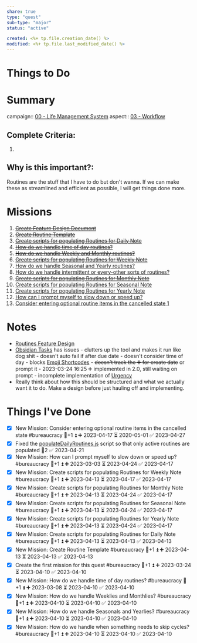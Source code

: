 ```yaml
---
share: true
type: "quest"
sub-type: "major"
status: "active"

created: <%+ tp.file.creation_date() %> 
modified: <%+ tp.file.last_modified_date() %>
---
```

 
 
# Things to Do




# Summary
campaign:: [00 - Life Management System](./00%20-%20Life%20Management%20System.md)
aspect:: [03 - Workflow](./03%20-%20Workflow.md)
## Complete Criteria:
1. 

## Why is this important?:
Routines are the stuff that I have to do but don't wanna.  If we can make these as streamlined and efficient as possible, I will get things done more.
# Missions
1. ~~[Create Feature Design Document](./Create%20Feature%20Design%20Document.md)~~
2. ~~[Create Routine Template](./Create%20Routine%20Template.md)~~
3. ~~[Create scripts for populating Routines for Daily Note](./Create%20scripts%20for%20populating%20Routines%20for%20Daily%20Note.md)~~
4. ~~[How do we handle time of day routines?](./How%20do%20we%20handle%20time%20of%20day%20routines?.md)~~
5. ~~[How do we handle Weekly and Monthly routines?](./How%20do%20we%20handle%20Weekly%20and%20Monthly%20routines?.md)~~
6. ~~[Create scripts for populating Routines for Weekly Note](./Create%20scripts%20for%20populating%20Routines%20for%20Weekly%20Note.md)~~
7. [How do we handle Seasonal and Yearly routines?](./How%20do%20we%20handle%20Seasonal%20and%20Yearly%20routines?.md)
8. [How do we handle intermittent or every-other sorts of routines?](./How%20do%20we%20handle%20intermittent%20or%20every-other%20sorts%20of%20routines?.md)
9. ~~[Create scripts for populating Routines for Monthly Note](./Create%20scripts%20for%20populating%20Routines%20for%20Monthly%20Note.md)~~
10. [Create scripts for populating Routines for Seasonal Note](./Create%20scripts%20for%20populating%20Routines%20for%20Seasonal%20Note.md)
11. [Create scripts for populating Routines for Yearly Note](./Create%20scripts%20for%20populating%20Routines%20for%20Yearly%20Note.md)
12. [How can I prompt myself to slow down or speed up?](./How%20can%20I%20prompt%20myself%20to%20slow%20down%20or%20speed%20up?.md)
13. [Consider entering optional routine items in the cancelled state 1 ](Consider%20entering%20optional%20routine%20items%20in%20the%20cancelled%20state%201.md)

# Notes


- [Routines Feature Design](./Routines%20Feature%20Design.md)
- [Obsidian Tasks](./Obsidian%20Tasks.md) has issues
	    - clutters up the tool and makes it run like dog shit
	    - doesn't auto fail if after due date
	    - doesn't consider time of day
	    - blocks [Emoji Shortcodes](Emoji%20Shortcodes.md)
	    - ~~doesn't track the ➕ for create date~~ or prompt it
		    - 2023-03-24 16:25 ➕ implemented in 2.0, still waiting on prompt
	    - incomplete implementation of [Urgency](Urgency.md)
- Really think about how this should be structured and what we actually want it to do.  Make a design before just hauling off and implementing.
# Things I've Done
- [x] New Mission: Consider entering optional routine items in the cancelled state #bureaucracy 🥄+1 ⏫ ➕ 2023-04-17 ⏳ 2020-05-01 ✅ 2023-04-27
- [x] Fixed the [populateDailyRoutines.js](./00%20-%20Life%20Management%20System/06%20-%20Scripts/populateDailyRoutines.js.md) script so that only active routines are populated 🥄2 ✅ 2023-04-21
- [x] New Mission: How can I prompt myself to slow down or speed up? #bureaucracy 🥄+1 ⏫ ➕ 2023-03-03 ⏳ 2023-04-24 ✅ 2023-04-17
- [x] New Mission: Create scripts for populating Routines for Weekly Note #bureaucracy 🥄+1 ⏫ ➕ 2023-04-13 ⏳ 2023-04-17 ✅ 2023-04-17
- [x] New Mission: Create scripts for populating Routines for Monthly Note #bureaucracy 🥄+1 ⏫ ➕ 2023-04-13 ⏳ 2023-04-24 ✅ 2023-04-17
- [x] New Mission: Create scripts for populating Routines for Seasonal Note #bureaucracy 🥄+1 ⏫ ➕ 2023-04-13 ⏳ 2023-04-24 ✅ 2023-04-17
- [x] New Mission: Create scripts for populating Routines for Yearly Note #bureaucracy 🥄+1 ⏫ ➕ 2023-04-13 ⏳ 2023-04-24 ✅ 2023-04-17
- [x] New Mission: Create scripts for populating Routines for Daily Note #bureaucracy 🥄+1 ⏫ ➕ 2023-04-13 ⏳ 2023-04-13 ✅ 2023-04-13
- [x] New Mission: Create Routine Template #bureaucracy 🥄+1 ⏫ ➕ 2023-04-13 ⏳ 2023-04-13 ✅ 2023-04-13
- [x] Create the first mission for this quest #bureaucracy 🥄+1 ⏫ ➕ 2023-03-24 ⏳ 2023-04-10 ✅ 2023-04-10
- [x] New Mission: How do we handle time of day routines? #bureaucracy 🥄+1 ⏫ ➕ 2023-03-08 ⏳ 2023-04-10 ✅ 2023-04-10
- [x] New Mission: How do we handle Weeklies and Monthlies? #bureaucracy 🥄+1 ⏫ ➕ 2023-04-10 ⏳ 2023-04-10 ✅ 2023-04-10
- [x] New Mission: How do we handle Seasonals and Yearlies? #bureaucracy 🥄+1 ⏫ ➕ 2023-04-10 ⏳ 2023-04-10 ✅ 2023-04-10
- [x] New Mission: How do we handle when something needs to skip cycles? #bureaucracy 🥄+1 ⏫ ➕ 2023-04-10 ⏳ 2023-04-10 ✅ 2023-04-10
